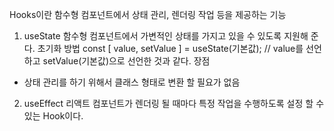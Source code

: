 Hooks이란
함수형 컴포넌트에서 상태 관리, 렌더링 작업 등을 제공하는 기능
1. useState
함수형 컴포넌트에서 가변적인 상태를 가지고 있을 수 있도록 지원해 준다.
초기화 방법
const [ value, setValue ] = useState(기본값); // value를 선언하고 setValue(기본값)으로 선언한 것과 같다.
장점
- 상태 관리를 하기 위해서 클래스 형태로 변환 할 필요가 없음

2. useEffect
리액트 컴포넌트가 렌더링 될 때마다 특정 작업을 수행하도록 설정 할 수 있는 Hook이다.
